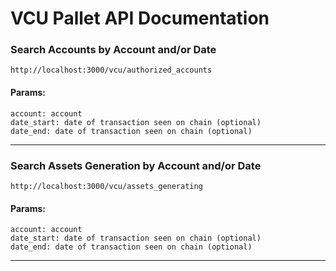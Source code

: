 # VCU Pallet API Documentation

### Search Accounts by Account and/or Date
```
http://localhost:3000/vcu/authorized_accounts
```
#### Params:
```
account: account
date_start: date of transaction seen on chain (optional)
date_end: date of transaction seen on chain (optional)
```

---

### Search Assets Generation by Account and/or Date
```
http://localhost:3000/vcu/assets_generating
```
#### Params:
```
account: account
date_start: date of transaction seen on chain (optional)
date_end: date of transaction seen on chain (optional)
```

---